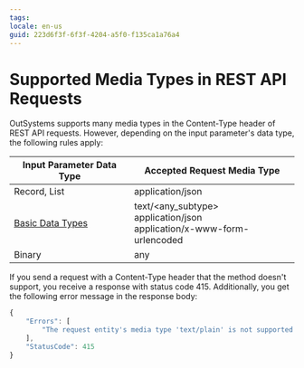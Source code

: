 ```yaml
---
tags: 
locale: en-us
guid: 223d6f3f-6f3f-4204-a5f0-f135ca1a76a4
---
```


# Supported Media Types in REST API Requests

OutSystems supports many media types in the Content-Type header of REST API requests. However, depending on the input parameter's data type, the following rules apply:

Input Parameter Data Type | Accepted Request Media Type  
---|---  
Record, List | application/json  
[Basic Data Types](<../../../data/data-types/available-data-types.md#basic-data-types>) |  text/&lt;any_subtype&gt; <br/>application/json <br/>application/x-www-form-urlencoded  
Binary | any  
  
If you send a request with a Content-Type header that the method doesn't support, you receive a response with status code 415. Additionally, you get the following error message in the response body:

```javascript   
{
    "Errors": [
        "The request entity's media type 'text/plain' is not supported for this resource."
    ],
    "StatusCode": 415
}
```
